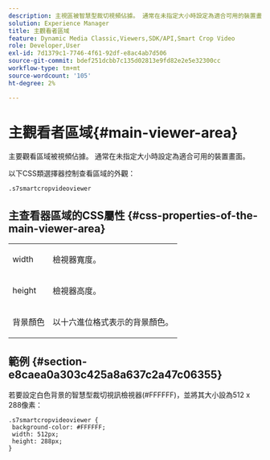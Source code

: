 ```yaml
---
description: 主視區被智慧型裁切視頻佔據。 通常在未指定大小時設定為適合可用的裝置畫面。
solution: Experience Manager
title: 主觀看者區域
feature: Dynamic Media Classic,Viewers,SDK/API,Smart Crop Video
role: Developer,User
exl-id: 7d1379c1-7746-4f61-92df-e8ac4ab7d506
source-git-commit: bdef251dcbb7c135d02813e9fd82e2e5e32300cc
workflow-type: tm+mt
source-wordcount: '105'
ht-degree: 2%

---
```


# 主觀看者區域{#main-viewer-area}

主要觀看區域被視頻佔據。 通常在未指定大小時設定為適合可用的裝置畫面。

<!--<a id="section_061E550C1C1D4DB2BD663A898895B38C"></a>-->

以下CSS類選擇器控制查看區域的外觀：

```
.s7smartcropvideoviewer 
```

## 主查看器區域的CSS屬性 {#css-properties-of-the-main-viewer-area}

<table id="table_C48C56E696304C9BAFEE71BA9EA9A174"> 
 <tbody> 
  <tr> 
   <td colname="col1"> <p> <span class="codeph"> width </span> </p> </td> 
   <td colname="col2"> <p>檢視器寬度。 </p> </td> 
  </tr> 
  <tr> 
   <td colname="col1"> <p> <span class="codeph"> height </span> </p> </td> 
   <td colname="col2"> <p>檢視器高度。 </p> </td> 
  </tr> 
  <tr> 
   <td colname="col1"> <p> <span class="codeph"> 背景顏色 </span> </p> </td> 
   <td colname="col2"> <p> 以十六進位格式表示的背景顏色。 </p> </td> 
  </tr> 
 </tbody> 
</table>

## 範例 {#section-e8caea0a303c425a8a637c2a47c06355}

若要設定白色背景的智慧型裁切視訊檢視器(#FFFFFF)，並將其大小設為512 x 288像素：

```
.s7smartcropvideoviewer { 
 background-color: #FFFFFF; 
 width: 512px; 
 height: 288px;  
}
```
